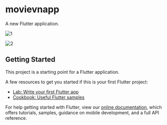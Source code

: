 # movievnapp

A new Flutter application.

![1](https://user-images.githubusercontent.com/48725946/79761587-db1b3280-834b-11ea-8a36-1e90215e0980.PNG)


![2](https://user-images.githubusercontent.com/48725946/79761592-dce4f600-834b-11ea-9586-a04de422481f.PNG)


## Getting Started

This project is a starting point for a Flutter application.

A few resources to get you started if this is your first Flutter project:

- [Lab: Write your first Flutter app](https://flutter.dev/docs/get-started/codelab)
- [Cookbook: Useful Flutter samples](https://flutter.dev/docs/cookbook)

For help getting started with Flutter, view our
[online documentation](https://flutter.dev/docs), which offers tutorials,
samples, guidance on mobile development, and a full API reference.
